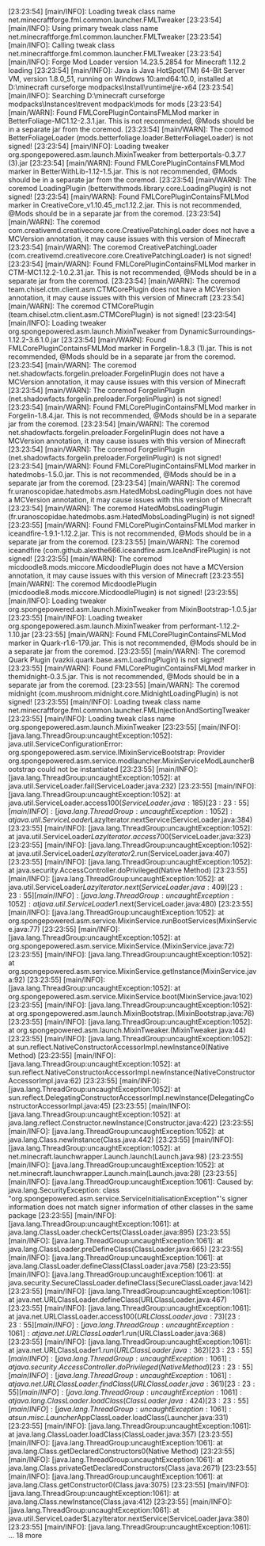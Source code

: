 [23:23:54] [main/INFO]: Loading tweak class name net.minecraftforge.fml.common.launcher.FMLTweaker
[23:23:54] [main/INFO]: Using primary tweak class name net.minecraftforge.fml.common.launcher.FMLTweaker
[23:23:54] [main/INFO]: Calling tweak class net.minecraftforge.fml.common.launcher.FMLTweaker
[23:23:54] [main/INFO]: Forge Mod Loader version 14.23.5.2854 for Minecraft 1.12.2 loading
[23:23:54] [main/INFO]: Java is Java HotSpot(TM) 64-Bit Server VM, version 1.8.0_51, running on Windows 10:amd64:10.0, installed at D:\minecraft curseforge modpacks\Install\runtime\jre-x64
[23:23:54] [main/INFO]: Searching D:\minecraft curseforge modpacks\Instances\trevent modpack\mods for mods
[23:23:54] [main/WARN]: Found FMLCorePluginContainsFMLMod marker in BetterFoliage-MC1.12-2.3.1.jar. This is not recommended, @Mods should be in a separate jar from the coremod.
[23:23:54] [main/WARN]: The coremod BetterFoliageLoader (mods.betterfoliage.loader.BetterFoliageLoader) is not signed!
[23:23:54] [main/INFO]: Loading tweaker org.spongepowered.asm.launch.MixinTweaker from betterportals-0.3.7.7 (3).jar
[23:23:54] [main/WARN]: Found FMLCorePluginContainsFMLMod marker in BetterWithLib-1.12-1.5.jar. This is not recommended, @Mods should be in a separate jar from the coremod.
[23:23:54] [main/WARN]: The coremod LoadingPlugin (betterwithmods.library.core.LoadingPlugin) is not signed!
[23:23:54] [main/WARN]: Found FMLCorePluginContainsFMLMod marker in CreativeCore_v1.10.45_mc1.12.2.jar. This is not recommended, @Mods should be in a separate jar from the coremod.
[23:23:54] [main/WARN]: The coremod com.creativemd.creativecore.core.CreativePatchingLoader does not have a MCVersion annotation, it may cause issues with this version of Minecraft
[23:23:54] [main/WARN]: The coremod CreativePatchingLoader (com.creativemd.creativecore.core.CreativePatchingLoader) is not signed!
[23:23:54] [main/WARN]: Found FMLCorePluginContainsFMLMod marker in CTM-MC1.12.2-1.0.2.31.jar. This is not recommended, @Mods should be in a separate jar from the coremod.
[23:23:54] [main/WARN]: The coremod team.chisel.ctm.client.asm.CTMCorePlugin does not have a MCVersion annotation, it may cause issues with this version of Minecraft
[23:23:54] [main/WARN]: The coremod CTMCorePlugin (team.chisel.ctm.client.asm.CTMCorePlugin) is not signed!
[23:23:54] [main/INFO]: Loading tweaker org.spongepowered.asm.launch.MixinTweaker from DynamicSurroundings-1.12.2-3.6.1.0.jar
[23:23:54] [main/WARN]: Found FMLCorePluginContainsFMLMod marker in Forgelin-1.8.3 (1).jar. This is not recommended, @Mods should be in a separate jar from the coremod.
[23:23:54] [main/WARN]: The coremod net.shadowfacts.forgelin.preloader.ForgelinPlugin does not have a MCVersion annotation, it may cause issues with this version of Minecraft
[23:23:54] [main/WARN]: The coremod ForgelinPlugin (net.shadowfacts.forgelin.preloader.ForgelinPlugin) is not signed!
[23:23:54] [main/WARN]: Found FMLCorePluginContainsFMLMod marker in Forgelin-1.8.4.jar. This is not recommended, @Mods should be in a separate jar from the coremod.
[23:23:54] [main/WARN]: The coremod net.shadowfacts.forgelin.preloader.ForgelinPlugin does not have a MCVersion annotation, it may cause issues with this version of Minecraft
[23:23:54] [main/WARN]: The coremod ForgelinPlugin (net.shadowfacts.forgelin.preloader.ForgelinPlugin) is not signed!
[23:23:54] [main/WARN]: Found FMLCorePluginContainsFMLMod marker in hatedmobs-1.5.0.jar. This is not recommended, @Mods should be in a separate jar from the coremod.
[23:23:54] [main/WARN]: The coremod fr.uranoscopidae.hatedmobs.asm.HatedMobsLoadingPlugin does not have a MCVersion annotation, it may cause issues with this version of Minecraft
[23:23:54] [main/WARN]: The coremod HatedMobsLoadingPlugin (fr.uranoscopidae.hatedmobs.asm.HatedMobsLoadingPlugin) is not signed!
[23:23:55] [main/WARN]: Found FMLCorePluginContainsFMLMod marker in iceandfire-1.9.1-1.12.2.jar. This is not recommended, @Mods should be in a separate jar from the coremod.
[23:23:55] [main/WARN]: The coremod iceandfire (com.github.alexthe666.iceandfire.asm.IceAndFirePlugin) is not signed!
[23:23:55] [main/WARN]: The coremod micdoodle8.mods.miccore.MicdoodlePlugin does not have a MCVersion annotation, it may cause issues with this version of Minecraft
[23:23:55] [main/WARN]: The coremod MicdoodlePlugin (micdoodle8.mods.miccore.MicdoodlePlugin) is not signed!
[23:23:55] [main/INFO]: Loading tweaker org.spongepowered.asm.launch.MixinTweaker from MixinBootstrap-1.0.5.jar
[23:23:55] [main/INFO]: Loading tweaker org.spongepowered.asm.launch.MixinTweaker from performant-1.12.2-1.10.jar
[23:23:55] [main/WARN]: Found FMLCorePluginContainsFMLMod marker in Quark-r1.6-179.jar. This is not recommended, @Mods should be in a separate jar from the coremod.
[23:23:55] [main/WARN]: The coremod Quark Plugin (vazkii.quark.base.asm.LoadingPlugin) is not signed!
[23:23:55] [main/WARN]: Found FMLCorePluginContainsFMLMod marker in themidnight-0.3.5.jar. This is not recommended, @Mods should be in a separate jar from the coremod.
[23:23:55] [main/WARN]: The coremod midnight (com.mushroom.midnight.core.MidnightLoadingPlugin) is not signed!
[23:23:55] [main/INFO]: Loading tweak class name net.minecraftforge.fml.common.launcher.FMLInjectionAndSortingTweaker
[23:23:55] [main/INFO]: Loading tweak class name org.spongepowered.asm.launch.MixinTweaker
[23:23:55] [main/INFO]: [java.lang.ThreadGroup:uncaughtException:1052]: java.util.ServiceConfigurationError: org.spongepowered.asm.service.IMixinServiceBootstrap: Provider org.spongepowered.asm.service.modlauncher.MixinServiceModLauncherBootstrap could not be instantiated
[23:23:55] [main/INFO]: [java.lang.ThreadGroup:uncaughtException:1052]: 	at java.util.ServiceLoader.fail(ServiceLoader.java:232)
[23:23:55] [main/INFO]: [java.lang.ThreadGroup:uncaughtException:1052]: 	at java.util.ServiceLoader.access$100(ServiceLoader.java:185)
[23:23:55] [main/INFO]: [java.lang.ThreadGroup:uncaughtException:1052]: 	at java.util.ServiceLoader$LazyIterator.nextService(ServiceLoader.java:384)
[23:23:55] [main/INFO]: [java.lang.ThreadGroup:uncaughtException:1052]: 	at java.util.ServiceLoader$LazyIterator.access$700(ServiceLoader.java:323)
[23:23:55] [main/INFO]: [java.lang.ThreadGroup:uncaughtException:1052]: 	at java.util.ServiceLoader$LazyIterator$2.run(ServiceLoader.java:407)
[23:23:55] [main/INFO]: [java.lang.ThreadGroup:uncaughtException:1052]: 	at java.security.AccessController.doPrivileged(Native Method)
[23:23:55] [main/INFO]: [java.lang.ThreadGroup:uncaughtException:1052]: 	at java.util.ServiceLoader$LazyIterator.next(ServiceLoader.java:409)
[23:23:55] [main/INFO]: [java.lang.ThreadGroup:uncaughtException:1052]: 	at java.util.ServiceLoader$1.next(ServiceLoader.java:480)
[23:23:55] [main/INFO]: [java.lang.ThreadGroup:uncaughtException:1052]: 	at org.spongepowered.asm.service.MixinService.runBootServices(MixinService.java:77)
[23:23:55] [main/INFO]: [java.lang.ThreadGroup:uncaughtException:1052]: 	at org.spongepowered.asm.service.MixinService.<init>(MixinService.java:72)
[23:23:55] [main/INFO]: [java.lang.ThreadGroup:uncaughtException:1052]: 	at org.spongepowered.asm.service.MixinService.getInstance(MixinService.java:92)
[23:23:55] [main/INFO]: [java.lang.ThreadGroup:uncaughtException:1052]: 	at org.spongepowered.asm.service.MixinService.boot(MixinService.java:102)
[23:23:55] [main/INFO]: [java.lang.ThreadGroup:uncaughtException:1052]: 	at org.spongepowered.asm.launch.MixinBootstrap.<clinit>(MixinBootstrap.java:76)
[23:23:55] [main/INFO]: [java.lang.ThreadGroup:uncaughtException:1052]: 	at org.spongepowered.asm.launch.MixinTweaker.<init>(MixinTweaker.java:44)
[23:23:55] [main/INFO]: [java.lang.ThreadGroup:uncaughtException:1052]: 	at sun.reflect.NativeConstructorAccessorImpl.newInstance0(Native Method)
[23:23:55] [main/INFO]: [java.lang.ThreadGroup:uncaughtException:1052]: 	at sun.reflect.NativeConstructorAccessorImpl.newInstance(NativeConstructorAccessorImpl.java:62)
[23:23:55] [main/INFO]: [java.lang.ThreadGroup:uncaughtException:1052]: 	at sun.reflect.DelegatingConstructorAccessorImpl.newInstance(DelegatingConstructorAccessorImpl.java:45)
[23:23:55] [main/INFO]: [java.lang.ThreadGroup:uncaughtException:1052]: 	at java.lang.reflect.Constructor.newInstance(Constructor.java:422)
[23:23:55] [main/INFO]: [java.lang.ThreadGroup:uncaughtException:1052]: 	at java.lang.Class.newInstance(Class.java:442)
[23:23:55] [main/INFO]: [java.lang.ThreadGroup:uncaughtException:1052]: 	at net.minecraft.launchwrapper.Launch.launch(Launch.java:98)
[23:23:55] [main/INFO]: [java.lang.ThreadGroup:uncaughtException:1052]: 	at net.minecraft.launchwrapper.Launch.main(Launch.java:28)
[23:23:55] [main/INFO]: [java.lang.ThreadGroup:uncaughtException:1061]: Caused by: java.lang.SecurityException: class "org.spongepowered.asm.service.ServiceInitialisationException"'s signer information does not match signer information of other classes in the same package
[23:23:55] [main/INFO]: [java.lang.ThreadGroup:uncaughtException:1061]: 	at java.lang.ClassLoader.checkCerts(ClassLoader.java:895)
[23:23:55] [main/INFO]: [java.lang.ThreadGroup:uncaughtException:1061]: 	at java.lang.ClassLoader.preDefineClass(ClassLoader.java:665)
[23:23:55] [main/INFO]: [java.lang.ThreadGroup:uncaughtException:1061]: 	at java.lang.ClassLoader.defineClass(ClassLoader.java:758)
[23:23:55] [main/INFO]: [java.lang.ThreadGroup:uncaughtException:1061]: 	at java.security.SecureClassLoader.defineClass(SecureClassLoader.java:142)
[23:23:55] [main/INFO]: [java.lang.ThreadGroup:uncaughtException:1061]: 	at java.net.URLClassLoader.defineClass(URLClassLoader.java:467)
[23:23:55] [main/INFO]: [java.lang.ThreadGroup:uncaughtException:1061]: 	at java.net.URLClassLoader.access$100(URLClassLoader.java:73)
[23:23:55] [main/INFO]: [java.lang.ThreadGroup:uncaughtException:1061]: 	at java.net.URLClassLoader$1.run(URLClassLoader.java:368)
[23:23:55] [main/INFO]: [java.lang.ThreadGroup:uncaughtException:1061]: 	at java.net.URLClassLoader$1.run(URLClassLoader.java:362)
[23:23:55] [main/INFO]: [java.lang.ThreadGroup:uncaughtException:1061]: 	at java.security.AccessController.doPrivileged(Native Method)
[23:23:55] [main/INFO]: [java.lang.ThreadGroup:uncaughtException:1061]: 	at java.net.URLClassLoader.findClass(URLClassLoader.java:361)
[23:23:55] [main/INFO]: [java.lang.ThreadGroup:uncaughtException:1061]: 	at java.lang.ClassLoader.loadClass(ClassLoader.java:424)
[23:23:55] [main/INFO]: [java.lang.ThreadGroup:uncaughtException:1061]: 	at sun.misc.Launcher$AppClassLoader.loadClass(Launcher.java:331)
[23:23:55] [main/INFO]: [java.lang.ThreadGroup:uncaughtException:1061]: 	at java.lang.ClassLoader.loadClass(ClassLoader.java:357)
[23:23:55] [main/INFO]: [java.lang.ThreadGroup:uncaughtException:1061]: 	at java.lang.Class.getDeclaredConstructors0(Native Method)
[23:23:55] [main/INFO]: [java.lang.ThreadGroup:uncaughtException:1061]: 	at java.lang.Class.privateGetDeclaredConstructors(Class.java:2671)
[23:23:55] [main/INFO]: [java.lang.ThreadGroup:uncaughtException:1061]: 	at java.lang.Class.getConstructor0(Class.java:3075)
[23:23:55] [main/INFO]: [java.lang.ThreadGroup:uncaughtException:1061]: 	at java.lang.Class.newInstance(Class.java:412)
[23:23:55] [main/INFO]: [java.lang.ThreadGroup:uncaughtException:1061]: 	at java.util.ServiceLoader$LazyIterator.nextService(ServiceLoader.java:380)
[23:23:55] [main/INFO]: [java.lang.ThreadGroup:uncaughtException:1061]: 	... 18 more
